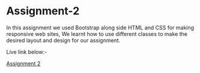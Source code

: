 # Assignment-2

In this assignment we used Bootstrap along side HTML and CSS for making responsive web sites, We learnt how to use different classes to make the desired layout and design for our assignment.

Live link below:- </br>

[Assignment 2](https://sibilsoren.github.io/Assignment-2/)


